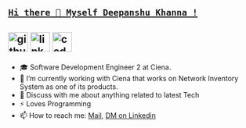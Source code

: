 [`Hi there 👋 Myself Deepanshu Khanna !`](https://github.com/deepanshukhanna/) 
---
<a href="http://www.github.com/deepanshukhanna"><img src="https://cdn.icon-icons.com/icons2/2368/PNG/512/github_logo_icon_143772.png" alt="github" width="40"/></a>
<a href="https://www.linkedin.com/in/deepanshu-khanna-393380b7/"><img src="https://cdn.icon-icons.com/icons2/2428/PNG/512/linkedin_black_logo_icon_147114.png" alt="linkedin" width="40"/></a>
<a href="https://www.codechef.com/users/khanna____"><img src="https://icons-for-free.com/iconfiles/png/512/codechef-1324440139527402917.png" alt="codechef" width="40"/></a>
---
- 🎓 Software Development Engineer 2 at Ciena. <br>
- 🔭 I’m currently working with Ciena that works on Network Inventory System as one of its products. <br>
- 💬 Discuss with me about anything related to latest Tech <br>
- ⚡ Loves Programming <br>
- 📫 How to reach me: <a href="mailto:dkdeepanshu.khanna17@gmail.com">Mail</a>, <a href="https://www.linkedin.com/in/deepanshu-khanna-393380b7/">DM on Linkedin</a>
